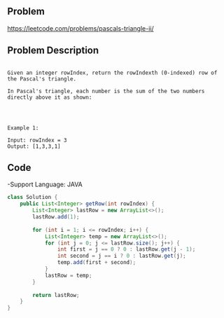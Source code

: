 ## Problem

https://leetcode.com/problems/pascals-triangle-ii/

## Problem Description

```

Given an integer rowIndex, return the rowIndexth (0-indexed) row of the Pascal's triangle.

In Pascal's triangle, each number is the sum of the two numbers directly above it as shown:


 

Example 1:

Input: rowIndex = 3
Output: [1,3,3,1]
```

## Code

-Support Language: JAVA

```JAVA
class Solution {
    public List<Integer> getRow(int rowIndex) {
        List<Integer> lastRow = new ArrayList<>();
        lastRow.add(1);
        
        for (int i = 1; i <= rowIndex; i++) {
            List<Integer> temp = new ArrayList<>();
            for (int j = 0; j <= lastRow.size(); j++) {
                int first = j == 0 ? 0 : lastRow.get(j - 1);
                int second = j == i ? 0 : lastRow.get(j);
                temp.add(first + second);
            }
            lastRow = temp;
        }
        
        return lastRow;
    }
}
```
